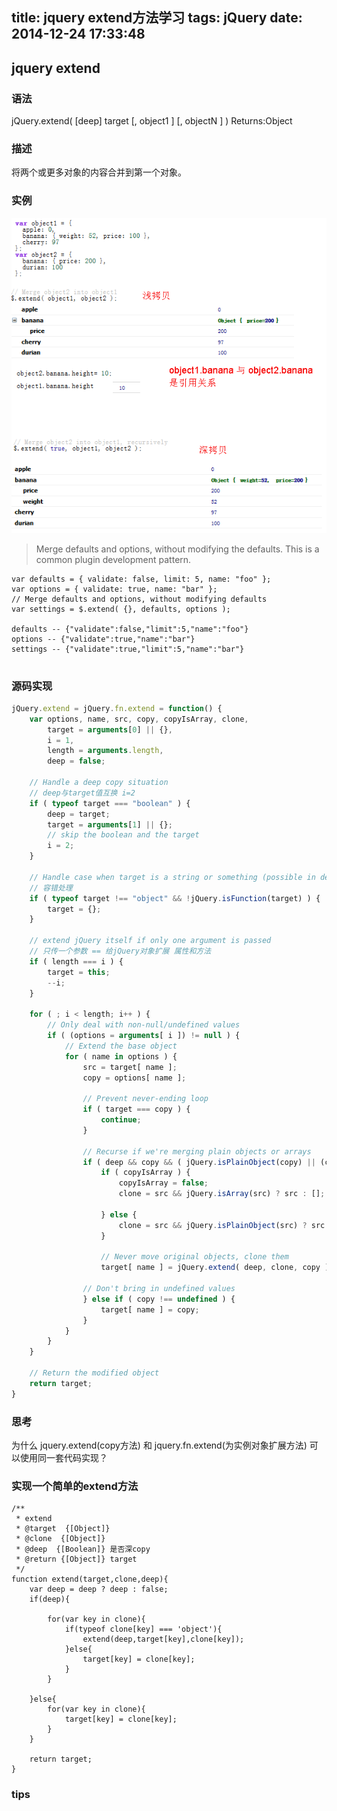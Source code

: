 title: jquery extend方法学习
tags: jQuery
date: 2014-12-24 17:33:48
---

## jquery extend

### 语法
jQuery.extend( [deep] target [, object1 ] [, objectN ] )  Returns:Object

### 描述
将两个或更多对象的内容合并到第一个对象。

### 实例
![jquery-extend-example](/img/jquery-extend-example.png)

> Merge defaults and options, without modifying the defaults. This is a common plugin development pattern.
```
var defaults = { validate: false, limit: 5, name: "foo" };
var options = { validate: true, name: "bar" };
// Merge defaults and options, without modifying defaults
var settings = $.extend( {}, defaults, options );

defaults -- {"validate":false,"limit":5,"name":"foo"}
options -- {"validate":true,"name":"bar"}
settings -- {"validate":true,"limit":5,"name":"bar"}
 
```

### 源码实现

``` javascript
jQuery.extend = jQuery.fn.extend = function() {
    var options, name, src, copy, copyIsArray, clone,
        target = arguments[0] || {},
        i = 1,
        length = arguments.length,
        deep = false;

    // Handle a deep copy situation
    // deep与target值互换 i=2
    if ( typeof target === "boolean" ) {
        deep = target;
        target = arguments[1] || {};
        // skip the boolean and the target
        i = 2;
    }

    // Handle case when target is a string or something (possible in deep copy)
    // 容错处理
    if ( typeof target !== "object" && !jQuery.isFunction(target) ) {
        target = {};
    }

    // extend jQuery itself if only one argument is passed
    // 只传一个参数 == 给jQuery对象扩展 属性和方法
    if ( length === i ) {
        target = this;
        --i;
    }

    for ( ; i < length; i++ ) {
        // Only deal with non-null/undefined values
        if ( (options = arguments[ i ]) != null ) {
            // Extend the base object
            for ( name in options ) {
                src = target[ name ];
                copy = options[ name ];

                // Prevent never-ending loop
                if ( target === copy ) {
                    continue;
                }

                // Recurse if we're merging plain objects or arrays
                if ( deep && copy && ( jQuery.isPlainObject(copy) || (copyIsArray = jQuery.isArray(copy)) ) ) {
                    if ( copyIsArray ) {
                        copyIsArray = false;
                        clone = src && jQuery.isArray(src) ? src : [];

                    } else {
                        clone = src && jQuery.isPlainObject(src) ? src : {};
                    }

                    // Never move original objects, clone them
                    target[ name ] = jQuery.extend( deep, clone, copy );

                // Don't bring in undefined values
                } else if ( copy !== undefined ) {
                    target[ name ] = copy;
                }
            }
        }
    }

    // Return the modified object
    return target;
}
```

### 思考
为什么 jquery.extend(copy方法) 和 jquery.fn.extend(为实例对象扩展方法) 可以使用同一套代码实现？

### 实现一个简单的extend方法
```
/**
 * extend
 * @target  {[Object]} 
 * @clone  {[Object]}
 * @deep  {[Boolean]} 是否深copy
 * @return {[Object]} target 
 */
function extend(target,clone,deep){
    var deep = deep ? deep : false;
    if(deep){

        for(var key in clone){
            if(typeof clone[key] === 'object'){
                extend(deep,target[key],clone[key]);
            }else{
                target[key] = clone[key];
            }
        }

    }else{
        for(var key in clone){
            target[key] = clone[key];
        }
    }

    return target;
}
```

### tips





